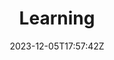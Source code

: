 ---
date: 2023-12-05T17:57:42Z
title: "Learning"
headertext: "LEARNING"
type: "learning"
headeractions:
- action: Download AI Playbook
  link:
  icon: fa-solid fa-caret-down
  id: download-playbook
download:
- text: Download PDF
  link: "https://rtnl.link/me8fufQPfVb"
- text: Download ePub
  link: "https://rtnl.link/ha34VBLWjIb"
aliases: /resources
---